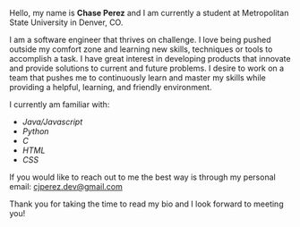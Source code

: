 Hello, my name is **Chase Perez** and I am currently a student at Metropolitan State University in Denver, CO.

I am a software engineer that thrives on challenge. I love being pushed outside my comfort zone and learning new skills, techniques or tools to accomplish a task. I have great interest in developing products that innovate and provide solutions to current and future problems. I desire to work on a team that pushes me to continuously learn and master my skills while providing a helpful, learning, and friendly environment.

I currently am familiar with:
- *Java/Javascript*
- *Python*
- *C*
- *HTML*
- *CSS*

If you would like to reach out to me the best way is through my personal email: cjperez.dev@gmail.com

Thank you for taking the time to read my bio and I look forward to meeting you!
